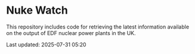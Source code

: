 # Nuke Watch

This repository includes code for retrieving the latest information available on the output of EDF nuclear power plants in the UK.

Last updated: 2025-07-31 05:20